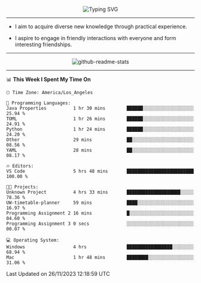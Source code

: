 <p align="center">
  <img src="https://readme-typing-svg.demolab.com?font=Fira+Code&weight=500&size=32&duration=2500&pause=1600&center=true&vCenter=true&random=false&width=1024&height=64&lines=Hi+there+%F0%9F%91%8B;I'm+delighted+you+could+make+it+here+%F0%9F%8E%89;I'm+Harry%2C+a+college+student+still+finding+my+way" alt="Typing SVG" />
</p>


---


- I aim to acquire diverse new knowledge through practical experience.

- I aspire to engage in friendly interactions with everyone and form interesting friendships.


---


<p align="center">
  <img src="https://github-readme-stats.vercel.app/api?username=Harry-Jing&show_icons=true" alt="github-readme-stats"/>
</p>


---

<!--START_SECTION:waka-->
📊 **This Week I Spent My Time On** 

```text
🕑︎ Time Zone: America/Los_Angeles

💬 Programming Languages: 
Java Properties          1 hr 30 mins        ██████░░░░░░░░░░░░░░░░░░░   25.94 % 
TOML                     1 hr 26 mins        ██████░░░░░░░░░░░░░░░░░░░   24.91 % 
Python                   1 hr 24 mins        ██████░░░░░░░░░░░░░░░░░░░   24.20 % 
Other                    29 mins             ██░░░░░░░░░░░░░░░░░░░░░░░   08.56 % 
YAML                     28 mins             ██░░░░░░░░░░░░░░░░░░░░░░░   08.17 % 

🔥 Editors: 
VS Code                  5 hrs 48 mins       █████████████████████████   100.00 % 

🐱‍💻 Projects: 
Unknown Project          4 hrs 33 mins       ████████████████████░░░░░   78.36 % 
UW-timetable-planner     59 mins             ████░░░░░░░░░░░░░░░░░░░░░   16.97 % 
Programming Assignment 2 16 mins             █░░░░░░░░░░░░░░░░░░░░░░░░   04.60 % 
Programming Assignment 3 0 secs              ░░░░░░░░░░░░░░░░░░░░░░░░░   00.07 % 

💻 Operating System: 
Windows                  4 hrs               █████████████████░░░░░░░░   68.94 % 
Mac                      1 hr 48 mins        ████████░░░░░░░░░░░░░░░░░   31.06 % 
```


 Last Updated on 26/11/2023 12:18:59 UTC
<!--END_SECTION:waka-->
